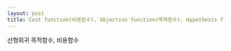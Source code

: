 ```yaml
---
layout: post
title: Cost function(비용함수), Objective function(목적함수), Hypothesis function(가설함수)
---
```


선형회귀 목적함수, 비용함수
